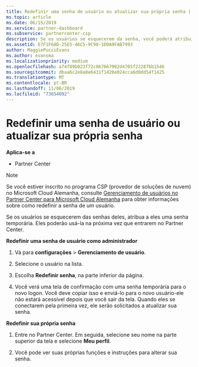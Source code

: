 ```yaml
---
title: Redefinir uma senha de usuário ou atualizar sua própria senha | Centro de parceiros
ms.topic: article
ms.date: 06/15/2019
ms.service: partner-dashboard
ms.subservice: partnercenter-csp
description: Se os usuários se esquecerem da senha, você poderá atribuir a eles uma nova senha temporária. Eles poderão usá-la na próxima vez que entrarem no Partner Center.
ms.assetid: E7F1F68D-25E5-46C5-9C98-1D0A9FAB7993
author: MaggiePucciEvans
ms.author: evansma
ms.localizationpriority: medium
ms.openlocfilehash: a74f89b023f72c867667902d4765f22287bb1546
ms.sourcegitcommit: dbaa6c2e8a0e6431f1420e024cca6d0dd54f1425
ms.translationtype: MT
ms.contentlocale: pt-BR
ms.lasthandoff: 11/06/2019
ms.locfileid: "73654092"
---
```

# <a name="reset-a-user-password-or-update-your-own-password"></a>Redefinir uma senha de usuário ou atualizar sua própria senha

**Aplica-se a**

-  Partner Center
   
> [!NOTE]  
>  Se você estiver inscrito no programa CSP (provedor de soluções de nuvem) no Microsoft Cloud Alemanha, consulte [Gerenciamento de usuários no Partner Center para Microsoft Cloud Alemanha](user-management-in-partner-center-for-microsoft-cloud-germany.md) para obter informações sobre como redefinir a senha de um usuário.

Se os usuários se esquecerem das senhas deles, atribua a eles uma senha temporária. Eles poderão usá-la na próxima vez que entrarem no Partner Center.

**Redefinir uma senha de usuário como administrador**

1.  Vá para **configurações** &gt; **Gerenciamento de usuário**.
2.  Selecione o usuário na lista.

3.  Escolha **Redefinir senha**, na parte inferior da página.

4.  Você verá uma tela de confirmação com uma senha temporária para o novo logon. Você deve copiar isso e enviá-lo para o novo usuário-ele não estará acessível depois que você sair da tela. Quando eles se conectarem pela primeira vez, ele serão solicitados a atualizar sua senha.

**Redefinir sua própria senha**

1.  Entre no Partner Center. Em seguida, selecione seu nome na parte superior da tela e selecione **Meu perfil**.

2.  Você pode ver suas próprias funções e instruções para alterar sua senha.

 

 



